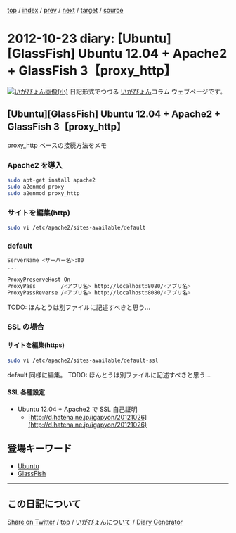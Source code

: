 [top](https://igapyon.github.io/diary/) 
 / [index](https://igapyon.github.io/diary/2012/index.html) 
 / [prev](https://igapyon.github.io/diary/2012/ig121021.html) 
 / [next](https://igapyon.github.io/diary/2012/ig121024.html) 
 / [target](https://igapyon.github.io/diary/2012/ig121023.html) 
 / [source](https://github.com/igapyon/diary/blob/gh-pages/2012/ig121023.html.src.md) 

2012-10-23 diary: [Ubuntu][GlassFish] Ubuntu 12.04 + Apache2 + GlassFish 3【proxy_http】
=====================================================================================================
[![いがぴょん画像(小)](https://igapyon.github.io/diary/images/iga200306s.jpg "いがぴょん")](https://igapyon.github.io/diary/memo/memoigapyon.html) 日記形式でつづる [いがぴょん](https://igapyon.github.io/diary/memo/memoigapyon.html)コラム ウェブページです。

## [Ubuntu][GlassFish] Ubuntu 12.04 + Apache2 + GlassFish 3【proxy_http】

proxy_http ベースの接続方法をメモ


### Apache2 を導入


```sh
sudo apt-get install apache2
sudo a2enmod proxy
sudo a2enmod proxy_http
```



### サイトを編集(http)


```sh
sudo vi /etc/apache2/sites-available/default
```



### default


```sh
ServerName <サーバー名>:80
...

ProxyPreserveHost On
ProxyPass        /<アプリ名> http://localhost:8080/<アプリ名>
ProxyPassReverse /<アプリ名> http://localhost:8080/<アプリ名>
```

TODO: ほんとうは別ファイルに記述すべきと思う...


### SSL の場合


#### サイトを編集(https)


```sh
sudo vi /etc/apache2/sites-available/default-ssl
```

default 同様に編集。
TODO: ほんとうは別ファイルに記述すべきと思う...


#### SSL 各種設定


* Ubuntu 12.04 + Apache2 で SSL 自己証明
  * [http://d.hatena.ne.jp/igapyon/20121026](http://d.hatena.ne.jp/igapyon/20121026)



## 登場キーワード

* [Ubuntu](../keyword/ubuntu.html)
* [GlassFish](../keyword/glassfish.html)

----------------------------------------------------------------------------------------------------

## この日記について

[Share on Twitter](https://twitter.com/intent/tweet?hashtags=igapyon%2Cdiary%2C%E3%81%84%E3%81%8C%E3%81%B4%E3%82%87%E3%82%93%2CUbuntu%2CGlassFish&text=%5BUbuntu%5D%5BGlassFish%5D+Ubuntu+12.04+%2B+Apache2+%2B+GlassFish+3%E3%80%90proxy_http%E3%80%91&url=https%3A%2F%2Figapyon.github.io%2Fdiary%2F2012%2Fig121023.html) / [top](https://igapyon.github.io/diary/) / [いがぴょんについて](https://igapyon.github.io/diary/memo/memoigapyon.html) / [Diary Generator](https://github.com/igapyon/igapyonv3)
